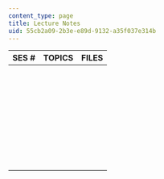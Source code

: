 ```yaml
---
content_type: page
title: Lecture Notes
uid: 55cb2a09-2b3e-e89d-9132-a35f037e314b
---
```


| SES # | TOPICS | FILES |
| --- | --- | --- |
| &nbsp; |
| &nbsp; |
| &nbsp; |
| &nbsp; |
| &nbsp; |
| &nbsp; |
| &nbsp; |
| &nbsp; |